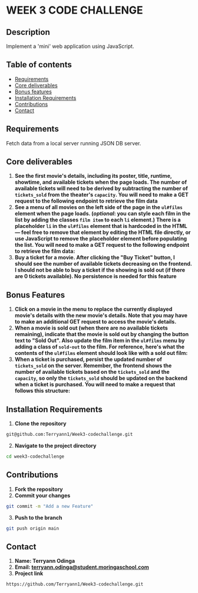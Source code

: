 # WEEK 3 CODE CHALLENGE
## Description
Implement a 'mini' web application using JavaScript.
## Table of contents
- [Requirements](#requirements)
- [Core deliverables](#core-deliverables)
- [Bonus features](#bonus-features)
- [Installation Requirements](#installation-requirements)
- [Contributions](#contributions)
- [Contact](#contact)

## Requirements
 Fetch data from a local server running JSON DB server.

 ## Core deliverables
 1. **See the first movie's details, including its **poster, title, runtime, showtime, and available tickets** when the page loads. The number of available tickets will need to be derived by subtracting the number of `tickets_sold` from the theater's `capacity`. You will need to make a GET request to the following endpoint to retrieve the film data**
2. **See a menu of all movies on the left side of the page in the `ul#films` element when the page loads. (_optional_: you can style each film in the list by adding the classes `film item` to each `li` element.) There is a placeholder `li` in the `ul#films` element that is hardcoded in the HTML — feel free to remove that element by editing the HTML file directly, or use JavaScript to remove the placeholder element before populating the list. You will need to make a GET request to the following endpoint to retrieve the film data:**
3. **Buy a ticket for a movie. After clicking the "Buy Ticket" button, I should see the number of available tickets decreasing on the frontend. I should not be able to buy a ticket if the showing is sold out (if there are 0 tickets available). **No persistence is needed for this feature****

## Bonus Features
1. **Click on a movie in the menu to replace the currently displayed movie's details with the new movie's details. Note that you may have to make an additional GET request to access the movie's details.**
2. **When a movie is sold out (when there are no available tickets remaining), indicate that the movie is sold out by changing the button text to "Sold Out". Also update the film item in the `ul#films` menu by adding a class of `sold-out` to the film. For reference, here's what the contents of the `ul#films` element should look like with a sold out film:**
3. **When a ticket is purchased, persist the updated number of `tickets_sold` on the server. Remember, the frontend shows the number of available tickets based on the `tickets_sold` and the `capacity`, so only the `tickets_sold` should be updated on the backend when a ticket is purchased. You will need to make a request that follows this structure:**

## Installation Requirements
1. **Clone the repository**
```bash
git@github.com:Terryann1/Week3-codechallenge.git
```
2. **Navigate to the project directory**
```bash
cd week3-codechallenge
```
## Contributions
1. **Fork the repository**
2. **Commit your changes**
```bash
git commit -m "Add a new Feature"
```
3. **Push to the branch**
```bash
git push origin main
```

## Contact
1. **Name: Terryann Odinga**
2. **Email: terryann.odinga@student.moringaschool.com**
3. **Project link**
```bash
https://github.com/Terryann1/Week3-codechallenge.git
```
